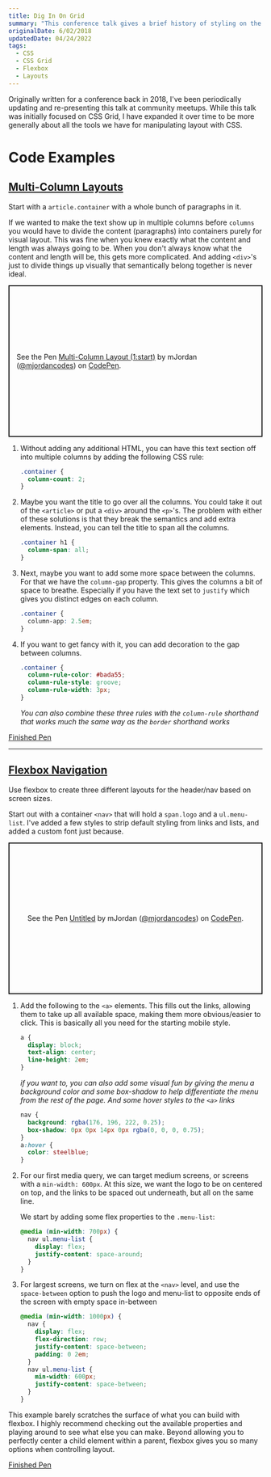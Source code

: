 ```yaml
---
title: Dig In On Grid
summary: "This conference talk gives a brief history of styling on the web followed by an introduction to how (and when) to use some of the new layout tools such as flexbox and grid. While the talk focuses on the technicals of using CSS Grid, it also reviews flexbox so attendees understand when to use each of these awesome layout tools."
originalDate: 6/02/2018
updatedDate: 04/24/2022
tags:
  - CSS
  - CSS Grid
  - Flexbox
  - Layouts
---
```


Originally written for a conference back in 2018, I've been periodically updating and re-presenting this talk at community meetups. While this talk was initially focused on CSS Grid, I have expanded it over time to be more generally about all the tools we have for manipulating layout with CSS.

# Code Examples

## <a href="#multi-col">Multi-Column Layouts</a>

Start with a `article.container` with a whole bunch of paragraphs in it.

If we wanted to make the text show up in multiple columns before `columns` you would have to divide the content (paragraphs) into containers purely for visual layout. This was fine when you knew exactly what the content and length was always going to be. When you don't always know what the content and length will be, this gets more complicated. And adding `<div>`'s just to divide things up visually that semantically belong together is never ideal.

<p class="codepen" data-height="300" data-default-tab="css,result" data-slug-hash="VwyJYRM" data-editable="true" data-user="mjordancodes" style="height: 300px; box-sizing: border-box; display: flex; align-items: center; justify-content: center; border: 2px solid; margin: 1em 0; padding: 1em;">
  <span>See the Pen <a href="https://codepen.io/mjordancodes/pen/VwyJYRM">
  Multi-Column Layout (1:start)</a> by mJordan (<a href="https://codepen.io/mjordancodes">@mjordancodes</a>)
  on <a href="https://codepen.io">CodePen</a>.</span>
</p>
<script async src="https://cpwebassets.codepen.io/assets/embed/ei.js"></script>

1. Without adding any additional HTML, you can have this text section off into multiple columns by adding the following CSS rule:
   ```css
   .container {
     column-count: 2;
   }
   ```
2. Maybe you want the title to go over all the columns. You could take it out of the `<article>` or put a `<div>` around the `<p>`'s. The problem with either of these solutions is that they break the semantics and add extra elements. Instead, you can tell the title to span all the columns.
   ```css
   .container h1 {
     column-span: all;
   }
   ```
3. Next, maybe you want to add some more space between the columns. For that we have the `column-gap` property. This gives the columns a bit of space to breathe. Especially if you have the text set to `justify` which gives you distinct edges on each column.
   ```css
   .container {
     column-app: 2.5em;
   }
   ```
4. If you want to get fancy with it, you can add decoration to the gap between columns.
   ```css
   .container {
     column-rule-color: #bada55;
     column-rule-style: groove;
     column-rule-width: 3px;
   }
   ```
   _You can also combine these three rules with the `column-rule` shorthand that works much the same way as the `border` shorthand works_

<a href="https://codepen.io/mjordancodes/pen/qBpzEBE"  target="_blank" rel="noopener noreferrer">Finished Pen</a>

---

## <a href="#flexbox">Flexbox Navigation</a>

Use flexbox to create three different layouts for the header/nav based on screen sizes.

Start out with a container `<nav>` that will hold a `span.logo` and a `ul.menu-list`. I've added a few styles to strip default styling from links and lists, and added a custom font just because.

<p class="codepen" data-height="300" data-default-tab="css,result" data-slug-hash="ExoBRgN" data-editable="true" data-user="mjordancodes" style="height: 300px; box-sizing: border-box; display: flex; align-items: center; justify-content: center; border: 2px solid; margin: 1em 0; padding: 1em;">
  <span>See the Pen <a href="https://codepen.io/mjordancodes/pen/ExoBRgN">
  Untitled</a> by mJordan (<a href="https://codepen.io/mjordancodes">@mjordancodes</a>)
  on <a href="https://codepen.io">CodePen</a>.</span>
</p>
<script async src="https://cpwebassets.codepen.io/assets/embed/ei.js"></script>

1. Add the following to the `<a>` elements. This fills out the links, allowing them to take up all available space, making them more obvious/easier to click. This is basically all you need for the starting mobile style.

   ```css
   a {
     display: block;
     text-align: center;
     line-height: 2em;
   }
   ```

   _if you want to, you can also add some visual fun by giving the menu a background color and some box-shadow to help differentiate the menu from the rest of the page. And some hover styles to the `<a>` links_

   ```css
   nav {
     background: rgba(176, 196, 222, 0.25);
     box-shadow: 0px 0px 14px 0px rgba(0, 0, 0, 0.75);
   }
   a:hover {
     color: steelblue;
   }
   ```

2. For our first media query, we can target medium screens, or screens with a `min-width: 600px`. At this size, we want the logo to be on centered on top, and the links to be spaced out underneath, but all on the same line.

   We start by adding some flex properties to the `.menu-list`:

   ```css
   @media (min-width: 700px) {
     nav ul.menu-list {
       display: flex;
       justify-content: space-around;
     }
   }
   ```

3. For largest screens, we turn on flex at the `<nav>` level, and use the `space-between` option to push the logo and menu-list to opposite ends of the screen with empty space in-between
   ```css
   @media (min-width: 1000px) {
     nav {
       display: flex;
       flex-direction: row;
       justify-content: space-between;
       padding: 0 2em;
     }
     nav ul.menu-list {
       min-width: 600px;
       justify-content: space-between;
     }
   }
   ```

This example barely scratches the surface of what you can build with flexbox. I highly recommend checking out the available properties and playing around to see what else you can make. Beyond allowing you to perfectly center a child element within a parent, flexbox gives you so many options when controlling layout.

<a href="https://codepen.io/mjordancodes/pen/mdpZRJN"  target="_blank" rel="noopener noreferrer">Finished Pen</a>

